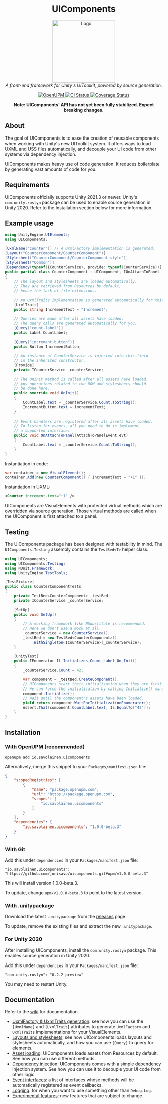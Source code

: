 ﻿<h1 align="center">UIComponents</h1>

<p align="center">
    <img src="https://raw.githubusercontent.com/jonisavo/uicomponents/main/logo.png" alt="Logo" width="200px" height="200px" />
    <br />
    <i>A front-end framework for Unity's UIToolkit, powered by source generation.</i>
</p>

<p align="center">
	<a href="https://openupm.com/packages/io.savolainen.uicomponents/">
		<img src="https://img.shields.io/npm/v/io.savolainen.uicomponents?label=openupm&amp;registry_uri=https://package.openupm.com" alt="OpenUPM" />
	</a>
    <a href="https://github.com/jonisavo/uicomponents/actions/workflows/ci.yml">
        <img src="https://github.com/jonisavo/uicomponents/actions/workflows/ci.yml/badge.svg" alt="CI Status" />
    </a>
    <a href="https://codecov.io/gh/jonisavo/uicomponents">
      <img src="https://codecov.io/gh/jonisavo/uicomponents/branch/main/graph/badge.svg?token=A7DF04CF06" alt="Coverage Status" />
    </a>
</p>

<p align="center">
	<b>Note: UIComponents' API has not yet been fully stabilized. Expect breaking changes.</b>
</p>

## About

The goal of UIComponents is to ease the creation of reusable components when
working with Unity's new UIToolkit system. It offers ways to load UXML and USS
files automatically, and decouple your UI code from other systems via
dependency injection.

UIComponents makes heavy use of code generation. It reduces boilerplate by generating vast amounts
of code for you.

## Requirements

UIComponents officially supports Unity 2021.3 or newer. Unity's `com.unity.roslyn` package
can be used to enable source generation in Unity 2020. Refer to the Installation section
below for more information.

## Example usage

```c#
using UnityEngine.UIElements;
using UIComponents;

[UxmlName("Counter")] // A UxmlFactory implementation is generated.
[Layout("CounterComponent/CounterComponent")]
[Stylesheet("CounterComponent/CounterComponent.style")]
[Stylesheet("Common")]
[Dependency(typeof(ICounterService), provide: typeof(CounterService))]
public partial class CounterComponent : UIComponent, IOnAttachToPanel
{
    // The layout and stylesheets are loaded automatically.
    // They are retrieved from Resources by default,
    // hence the lack of file extensions.
    
    // An UxmlTraits implementation is generated automatically for this class.
    [UxmlTrait]
    public string IncrementText = "Increment";
    
    // Queries are made after all assets have loaded.
    // The query calls are generated automatically for you.
    [Query("count-label")]
    public Label CountLabel;
    
    [Query("increment-button")]
    public Button IncrementButton;
    
    // An instance of CounterService is injected into this field
    // in the inherited constructor.
    [Provide]
    private ICounterService _counterService;
    
    // The OnInit method is called after all assets have loaded.
    // Any operations related to the DOM and stylesheets should
    // be done here.
    public override void OnInit()
    {
        CountLabel.text = _counterService.Count.ToString();
        IncrementButton.text = IncrementText;
    }
    
    // Event handlers are registered after all assets have loaded.
    // To listen for events, all you need to do is implement
    // a supported interface.
    public void OnAttachToPanel(AttachToPanelEvent evt)
    {
        CountLabel.text = _counterService.Count.ToString();
    }
}
```

Instantiation in code:

```c#
var container = new VisualElement();
container.Add(new CounterComponent() { IncrementText = "+1" });
```

Instantiation in UXML:

```xml
<Counter increment-text="+1" />
```

UIComponents are VisualElements with protected virtual methods which are overridden
via source generation. Those virtual methods are called when the UIComponent is first attached to a panel.

## Testing

The UIComponents package has been designed with testability in mind. The `UIComponents.Testing`
assembly contains the `TestBed<T>` helper class.

```c#
using UIComponents;
using UIComponents.Testing;
using NUnit.Framework;
using UnityEngine.TestTools;

[TestFixture]
public class CounterComponentTests
{
    private TestBed<CounterComponent> _testBed;
    private ICounterService _counterService;
    
    [SetUp]
    public void SetUp()
    {
        // A mocking framework like NSubstitute is recommended.
        // Here we don't use a mock at all.
        _counterService = new CounterService();
        _testBed = new TestBed<CounterComponent>()
            .WithSingleton<ICounterService>(_counterService);
    }
    
    [UnityTest]
    public IEnumerator It_Initializes_Count_Label_On_Init()
    {
        _counterService.Count = 42;

        var component = _testBed.CreateComponent();
        // UIComponents start their initialization when they are first attached to a panel.
        // We can force the initialization by calling Initialize() manually.
        component.Initialize();
        // Wait until the component's assets have been loaded.
        yield return component.WaitForInitializationEnumerator();
        Assert.That(component.CountLabel.text, Is.EqualTo("42"));
    }
}
```

## Installation

### With [OpenUPM](https://openupm.com/packages/io.savolainen.uicomponents/) (recommended)

```shell
openupm add io.savolainen.uicomponents
```

Alternatively, merge this snippet to your `Packages/manifest.json` file:

```json
{
    "scopedRegistries": [
        {
            "name": "package.openupm.com",
            "url": "https://package.openupm.com",
            "scopes": [
                "io.savolainen.uicomponents"
            ]
        }
    ],
    "dependencies": {
        "io.savolainen.uicomponents": "1.0.0-beta.3"
    }
}
```

### With Git

Add this under `dependencies` in your `Packages/manifest.json` file:

```
"io.savolainen.uicomponents": "https://github.com/jonisavo/uicomponents.git#upm/v1.0.0-beta.3"
```

This will install version 1.0.0-beta.3.

To update, change `upm/v1.0.0-beta.3` to point to the latest version.

### With .unitypackage

Download the latest `.unitypackage` from the [releases](https://github.com/jonisavo/uicomponents/releases) page.

To update, remove the existing files and extract the new `.unitypackage`.

### For Unity 2020

After installing UIComponents, install the `com.unity.roslyn` package. This enables source generation in Unity 2020.

Add this under `dependencies` in your `Packages/manifest.json` file:

```
"com.unity.roslyn": "0.2.2-preview"
```

You may need to restart Unity.

## Documentation

Refer to the [wiki](https://github.com/jonisavo/uicomponents/wiki) for documentation.

- [UxmlFactory & UxmlTraits generation](https://github.com/jonisavo/uicomponents/wiki/2.-UxmlFactory-&-UxmlTraits-generation): see
how you can use the `[UxmlName]` and `[UxmlTrait]` attributes to generate `UxmlFactory` and `UxmlTraits` implementations for
your VisualElements.
- [Layouts and stylesheets](https://github.com/jonisavo/uicomponents/wiki/3.-Layouts-and-stylesheets): see how UIComponents
loads layouts and stylesheets automatically, and how you can use `[Query]` to query for elements.
- [Asset loading](https://github.com/jonisavo/uicomponents/wiki/4.-Asset-loading): UIComponents loads assets from Resources
by default. See how you can use different methods.
- [Dependency injection](https://github.com/jonisavo/uicomponents/wiki/5.-Dependency-injection): UIComponents comes
with a simple dependency injection system. See how you can use it to decouple your UI code from other logic.
- [Event interfaces](https://github.com/jonisavo/uicomponents/wiki/6.-Event-interfaces): a list of interfaces
whose methods will be automatically registered as event callbacks.
- [Logging](https://github.com/jonisavo/uicomponents/wiki/7.-Logging): for when you want to use something other
than `Debug.Log`.
- [Experimental features](https://github.com/jonisavo/uicomponents/wiki/8.-Experimental-features): new features that
are subject to change.
